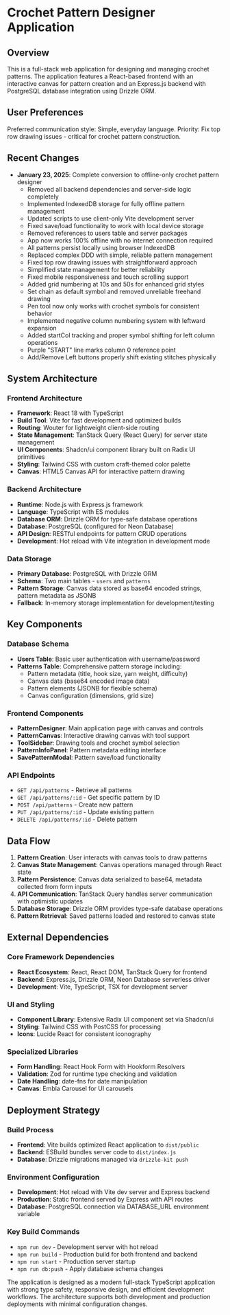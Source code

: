 # Crochet Pattern Designer Application

## Overview

This is a full-stack web application for designing and managing crochet patterns. The application features a React-based frontend with an interactive canvas for pattern creation and an Express.js backend with PostgreSQL database integration using Drizzle ORM.

## User Preferences

Preferred communication style: Simple, everyday language.
Priority: Fix top row drawing issues - critical for crochet pattern construction.

## Recent Changes

- **January 23, 2025**: Complete conversion to offline-only crochet pattern designer
  - Removed all backend dependencies and server-side logic completely
  - Implemented IndexedDB storage for fully offline pattern management
  - Updated scripts to use client-only Vite development server
  - Fixed save/load functionality to work with local device storage
  - Removed references to users table and server packages
  - App now works 100% offline with no internet connection required
  - All patterns persist locally using browser IndexedDB
  - Replaced complex DDD with simple, reliable pattern management
  - Fixed top row drawing issues with straightforward approach
  - Simplified state management for better reliability
  - Fixed mobile responsiveness and touch scrolling support
  - Added grid numbering at 10s and 50s for enhanced grid styles
  - Set chain as default symbol and removed unreliable freehand drawing
  - Pen tool now only works with crochet symbols for consistent behavior
  - Implemented negative column numbering system with leftward expansion
  - Added startCol tracking and proper symbol shifting for left column operations
  - Purple "START" line marks column 0 reference point
  - Add/Remove Left buttons properly shift existing stitches physically

## System Architecture

### Frontend Architecture
- **Framework**: React 18 with TypeScript
- **Build Tool**: Vite for fast development and optimized builds
- **Routing**: Wouter for lightweight client-side routing
- **State Management**: TanStack Query (React Query) for server state management
- **UI Components**: Shadcn/ui component library built on Radix UI primitives
- **Styling**: Tailwind CSS with custom craft-themed color palette
- **Canvas**: HTML5 Canvas API for interactive pattern drawing

### Backend Architecture
- **Runtime**: Node.js with Express.js framework
- **Language**: TypeScript with ES modules
- **Database ORM**: Drizzle ORM for type-safe database operations
- **Database**: PostgreSQL (configured for Neon Database)
- **API Design**: RESTful endpoints for pattern CRUD operations
- **Development**: Hot reload with Vite integration in development mode

### Data Storage
- **Primary Database**: PostgreSQL with Drizzle ORM
- **Schema**: Two main tables - `users` and `patterns`
- **Pattern Storage**: Canvas data stored as base64 encoded strings, pattern metadata as JSONB
- **Fallback**: In-memory storage implementation for development/testing

## Key Components

### Database Schema
- **Users Table**: Basic user authentication with username/password
- **Patterns Table**: Comprehensive pattern storage including:
  - Pattern metadata (title, hook size, yarn weight, difficulty)
  - Canvas data (base64 encoded image data)
  - Pattern elements (JSONB for flexible schema)
  - Canvas configuration (dimensions, grid size)

### Frontend Components
- **PatternDesigner**: Main application page with canvas and controls
- **PatternCanvas**: Interactive drawing canvas with tool support
- **ToolSidebar**: Drawing tools and crochet symbol selection
- **PatternInfoPanel**: Pattern metadata editing interface
- **SavePatternModal**: Pattern save/load functionality

### API Endpoints
- `GET /api/patterns` - Retrieve all patterns
- `GET /api/patterns/:id` - Get specific pattern by ID
- `POST /api/patterns` - Create new pattern
- `PUT /api/patterns/:id` - Update existing pattern
- `DELETE /api/patterns/:id` - Delete pattern

## Data Flow

1. **Pattern Creation**: User interacts with canvas tools to draw patterns
2. **Canvas State Management**: Canvas operations managed through React state
3. **Pattern Persistence**: Canvas data serialized to base64, metadata collected from form inputs
4. **API Communication**: TanStack Query handles server communication with optimistic updates
5. **Database Storage**: Drizzle ORM provides type-safe database operations
6. **Pattern Retrieval**: Saved patterns loaded and restored to canvas state

## External Dependencies

### Core Framework Dependencies
- **React Ecosystem**: React, React DOM, TanStack Query for frontend
- **Backend**: Express.js, Drizzle ORM, Neon Database serverless driver
- **Development**: Vite, TypeScript, TSX for development server

### UI and Styling
- **Component Library**: Extensive Radix UI component set via Shadcn/ui
- **Styling**: Tailwind CSS with PostCSS for processing
- **Icons**: Lucide React for consistent iconography

### Specialized Libraries
- **Form Handling**: React Hook Form with Hookform Resolvers
- **Validation**: Zod for runtime type checking and validation
- **Date Handling**: date-fns for date manipulation
- **Canvas**: Embla Carousel for UI carousels

## Deployment Strategy

### Build Process
- **Frontend**: Vite builds optimized React application to `dist/public`
- **Backend**: ESBuild bundles server code to `dist/index.js`
- **Database**: Drizzle migrations managed via `drizzle-kit push`

### Environment Configuration
- **Development**: Hot reload with Vite dev server and Express backend
- **Production**: Static frontend served by Express with API routes
- **Database**: PostgreSQL connection via DATABASE_URL environment variable

### Key Build Commands
- `npm run dev` - Development server with hot reload
- `npm run build` - Production build for both frontend and backend
- `npm run start` - Production server startup
- `npm run db:push` - Apply database schema changes

The application is designed as a modern full-stack TypeScript application with strong type safety, responsive design, and efficient development workflows. The architecture supports both development and production deployments with minimal configuration changes.